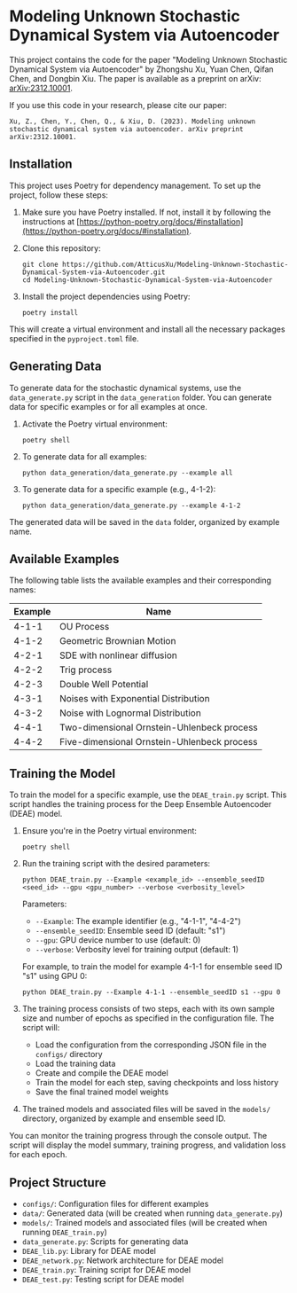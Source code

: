 # Modeling Unknown Stochastic Dynamical System via Autoencoder

This project contains the code for the paper "Modeling Unknown Stochastic Dynamical System via Autoencoder" by Zhongshu Xu, Yuan Chen, Qifan Chen, and Dongbin Xiu. The paper is available as a preprint on arXiv: [arXiv:2312.10001](https://arxiv.org/abs/2312.10001).

If you use this code in your research, please cite our paper:
```
Xu, Z., Chen, Y., Chen, Q., & Xiu, D. (2023). Modeling unknown stochastic dynamical system via autoencoder. arXiv preprint arXiv:2312.10001.
```
## Installation

This project uses Poetry for dependency management. To set up the project, follow these steps:

1. Make sure you have Poetry installed. If not, install it by following the instructions at [https://python-poetry.org/docs/#installation](https://python-poetry.org/docs/#installation).

2. Clone this repository:
   ```
   git clone https://github.com/AtticusXu/Modeling-Unknown-Stochastic-Dynamical-System-via-Autoencoder.git
   cd Modeling-Unknown-Stochastic-Dynamical-System-via-Autoencoder
   ```

3. Install the project dependencies using Poetry:
   ```
   poetry install
   ```

This will create a virtual environment and install all the necessary packages specified in the `pyproject.toml` file.

## Generating Data

To generate data for the stochastic dynamical systems, use the `data_generate.py` script in the `data_generation` folder. You can generate data for specific examples or for all examples at once.

1. Activate the Poetry virtual environment:
   ```
   poetry shell
   ```

2. To generate data for all examples:
   ```
   python data_generation/data_generate.py --example all
   ```

3. To generate data for a specific example (e.g., 4-1-2):
   ```
   python data_generation/data_generate.py --example 4-1-2
   ```

The generated data will be saved in the `data` folder, organized by example name.

## Available Examples

The following table lists the available examples and their corresponding names:

| Example | Name |
|---------|------|
| 4-1-1   | OU Process |
| 4-1-2   | Geometric Brownian Motion |
| 4-2-1   | SDE with nonlinear diffusion |
| 4-2-2   | Trig process |
| 4-2-3   | Double Well Potential |
| 4-3-1   | Noises with Exponential Distribution |
| 4-3-2   | Noise with Lognormal Distribution |
| 4-4-1   | Two-dimensional Ornstein-Uhlenbeck process |
| 4-4-2   | Five-dimensional Ornstein-Uhlenbeck process |


## Training the Model

To train the model for a specific example, use the `DEAE_train.py` script. This script handles the training process for the Deep Ensemble Autoencoder (DEAE) model.

1. Ensure you're in the Poetry virtual environment:
   ```
   poetry shell
   ```

2. Run the training script with the desired parameters:
   ```
   python DEAE_train.py --Example <example_id> --ensemble_seedID <seed_id> --gpu <gpu_number> --verbose <verbosity_level>
   ```

   Parameters:
   - `--Example`: The example identifier (e.g., "4-1-1", "4-4-2")
   - `--ensemble_seedID`: Ensemble seed ID (default: "s1")
   - `--gpu`: GPU device number to use (default: 0)
   - `--verbose`: Verbosity level for training output (default: 1)

   For example, to train the model for example 4-1-1 for ensemble seed ID "s1" using GPU 0:
   ```
   python DEAE_train.py --Example 4-1-1 --ensemble_seedID s1 --gpu 0
   ```

3. The training process consists of two steps, each with its own sample size and number of epochs as specified in the configuration file. The script will:
   - Load the configuration from the corresponding JSON file in the `configs/` directory
   - Load the training data
   - Create and compile the DEAE model
   - Train the model for each step, saving checkpoints and loss history
   - Save the final trained model weights

4. The trained models and associated files will be saved in the `models/` directory, organized by example and ensemble seed ID.

You can monitor the training progress through the console output. The script will display the model summary, training progress, and validation loss for each epoch.



## Project Structure


- `configs/`: Configuration files for different examples
- `data/`: Generated data (will be created when running `data_generate.py`)
- `models/`: Trained models and associated files (will be created when running `DEAE_train.py`)
- `data_generate.py`: Scripts for generating data
- `DEAE_lib.py`: Library for DEAE model
- `DEAE_network.py`: Network architecture for DEAE model
- `DEAE_train.py`: Training script for DEAE model
- `DEAE_test.py`: Testing script for DEAE model